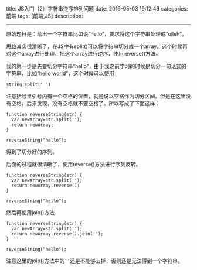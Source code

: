 title:    JS入门（2）字符串逆序排列问题
date: 2016-05-03 19:12:49 
categories: 前端
tags: [前端,JS] 
description: 

---




原始题目是：给出一个字符串比如说“hello”，要求将这个字符串处理成“olleh”。

思路其实很清晰了，在JS中有split()可以将字符串切分成一个array。这个时候再对这个array进行处理，把这个array进行逆序，使用reverse()方法。
<!--more-->
我的第一步是先要切分字符串“hello”，由于我之前学习的时候是切分一句话式的字符串，比如“hello  world”，这个时候可以使用

	string.split(' ') 

注意括号里引号内有一个空格的位置，就是说以空格作为切分区间。但是在这里没有空格，后来发现，没有空格就不要空格了。所以写成了下面这样：



	function reverseString(str) {
	  var newArray=str.split('');
	  return newArray;
	}
	
	reverseString("hello");

得到了切分好的序列。
			

后面的过程就很清晰了，使用reverse()方法进行序列反转。

	function reverseString(str) {
	  var newArray=str.split('');
	  return newArray.reverse();
	}
	
	reverseString("hello");

然后再使用join()方法
	


	function reverseString(str) {
	  var newArray=str.split('');
	  return newArray.reverse().join('');
	}
		
	reverseString("hello");

 注意这里的join()方法中的`‘’`还是不能够去掉，否则还是无法得到一个字符串。